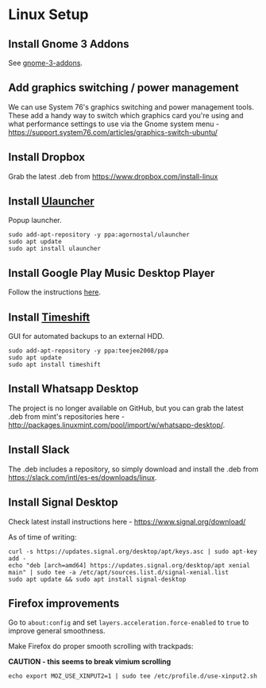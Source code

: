 Linux Setup
===========

## Install Gnome 3 Addons

See [gnome-3-addons](./gnome-3-addons.md).

## Add graphics switching / power management

We can use System 76's graphics switching and power management tools. These add a handy way to switch which graphics card you're using and what performance settings to use via the Gnome system menu - https://support.system76.com/articles/graphics-switch-ubuntu/

## Install Dropbox

Grab the latest .deb from https://www.dropbox.com/install-linux

## Install [Ulauncher](https://github.com/Ulauncher/Ulauncher/releases/latest)

Popup launcher.

```
sudo add-apt-repository -y ppa:agornostal/ulauncher
sudo apt update
sudo apt install ulauncher
```

## Install Google Play Music Desktop Player

Follow the instructions [here](https://github.com/MarshallOfSound/Google-Play-Music-Desktop-Player-UNOFFICIAL-/blob/master/docs/Installation_On_Debian.md).

## Install [Timeshift](https://github.com/teejee2008/timeshift)

GUI for automated backups to an external HDD.

```
sudo add-apt-repository -y ppa:teejee2008/ppa
sudo apt update
sudo apt install timeshift
```

## Install Whatsapp Desktop

The project is no longer available on GitHub, but you can grab the latest .deb from mint's repositories here - http://packages.linuxmint.com/pool/import/w/whatsapp-desktop/.

## Install Slack

The .deb includes a repository, so simply download and install the .deb from https://slack.com/intl/es-es/downloads/linux.

## Install Signal Desktop

Check latest install instructions here - https://www.signal.org/download/

As of time of writing:

```
curl -s https://updates.signal.org/desktop/apt/keys.asc | sudo apt-key add -
echo "deb [arch=amd64] https://updates.signal.org/desktop/apt xenial main" | sudo tee -a /etc/apt/sources.list.d/signal-xenial.list
sudo apt update && sudo apt install signal-desktop
```

## Firefox improvements

Go to `about:config` and set `layers.acceleration.force-enabled` to `true` to improve general smoothness.

Make Firefox do proper smooth scrolling with trackpads:

**CAUTION - this seems to break vimium scrolling**

```
echo export MOZ_USE_XINPUT2=1 | sudo tee /etc/profile.d/use-xinput2.sh
```
